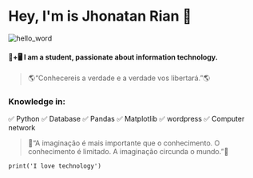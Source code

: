 # Hey, I'm is Jhonatan Rian 👋

![hello_word](https://media1.tenor.com/images/15f0729d004bbf7ecea976b38a1fd8cb/tenor.gif?itemid=18564330)

#### 📒+🖥 I am a student, passionate about information technology.

>🌎“Conhecereis a verdade e a verdade vos libertará.”🌎

### Knowledge in:
✅ Python
✅ Database
✅ Pandas
✅ Matplotlib
✅ wordpress
✅ Computer network

>🔹“A imaginação é mais importante que o conhecimento. O conhecimento é limitado. A imaginação circunda o mundo.”🔹

~~~
print('I love technology')
~~~
